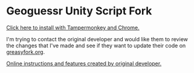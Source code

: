 # Geoguessr Unity Script Fork
[Click here to install with Tampermonkey and Chrome.](https://github.com/echandler/Geoguessr-Unity-Script-Fork/raw/main/unity.user.js)

I'm trying to contact the original developer and would like them to review the changes that I've made and see if they want to update their
code on [greasyfork.org](https://greasyfork.org/en/scripts/436813-geoguessr-unity-script).

[Online instructions and features created by original developer.](https://docs.google.com/document/d/18nLXSQQLOzl4WpUgZkM-mxhhQLY6P3FKonQGp-H0fqI/edit?usp=sharing)
